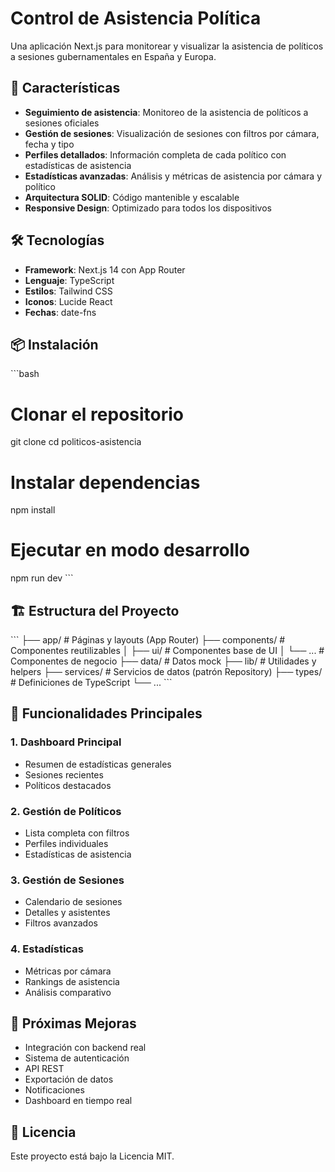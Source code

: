 # Control de Asistencia Política

Una aplicación Next.js para monitorear y visualizar la asistencia de políticos a sesiones gubernamentales en España y Europa.

## 🚀 Características

- **Seguimiento de asistencia**: Monitoreo de la asistencia de políticos a sesiones oficiales
- **Gestión de sesiones**: Visualización de sesiones con filtros por cámara, fecha y tipo
- **Perfiles detallados**: Información completa de cada político con estadísticas de asistencia
- **Estadísticas avanzadas**: Análisis y métricas de asistencia por cámara y político
- **Arquitectura SOLID**: Código mantenible y escalable
- **Responsive Design**: Optimizado para todos los dispositivos

## 🛠️ Tecnologías

- **Framework**: Next.js 14 con App Router
- **Lenguaje**: TypeScript
- **Estilos**: Tailwind CSS
- **Iconos**: Lucide React
- **Fechas**: date-fns

## 📦 Instalación

\`\`\`bash
# Clonar el repositorio
git clone <url-del-repositorio>
cd politicos-asistencia

# Instalar dependencias
npm install

# Ejecutar en modo desarrollo
npm run dev
\`\`\`

## 🏗️ Estructura del Proyecto

\`\`\`
├── app/                    # Páginas y layouts (App Router)
├── components/             # Componentes reutilizables
│   ├── ui/                # Componentes base de UI
│   └── ...                # Componentes de negocio
├── data/                  # Datos mock
├── lib/                   # Utilidades y helpers
├── services/              # Servicios de datos (patrón Repository)
├── types/                 # Definiciones de TypeScript
└── ...
\`\`\`

## 🎯 Funcionalidades Principales

### 1. Dashboard Principal
- Resumen de estadísticas generales
- Sesiones recientes
- Políticos destacados

### 2. Gestión de Políticos
- Lista completa con filtros
- Perfiles individuales
- Estadísticas de asistencia

### 3. Gestión de Sesiones
- Calendario de sesiones
- Detalles y asistentes
- Filtros avanzados

### 4. Estadísticas
- Métricas por cámara
- Rankings de asistencia
- Análisis comparativo

## 🔧 Próximas Mejoras

- Integración con backend real
- Sistema de autenticación
- API REST
- Exportación de datos
- Notificaciones
- Dashboard en tiempo real

## 📝 Licencia

Este proyecto está bajo la Licencia MIT.